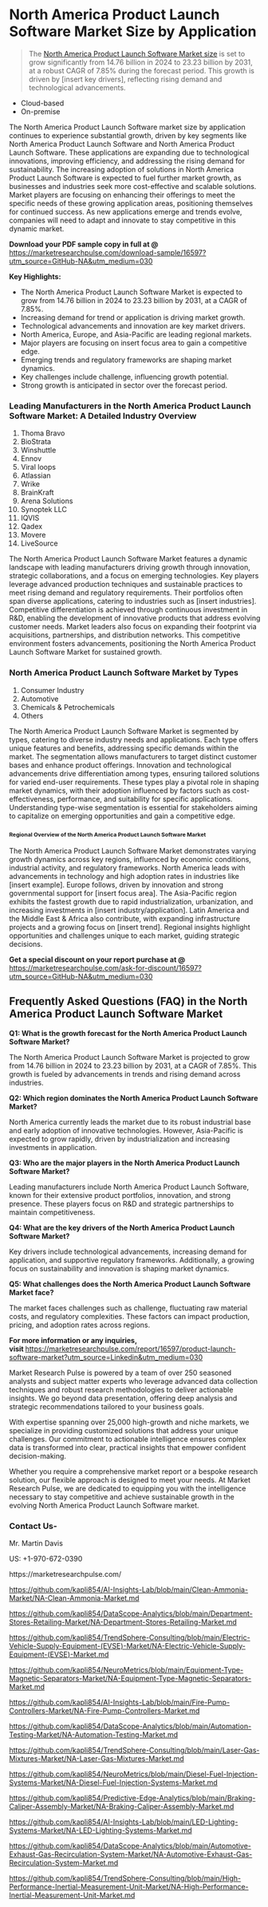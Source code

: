 <h1>North America Product Launch Software Market&nbsp;Size by Application</h1><blockquote><p>The <a href="https://marketresearchpulse.com/download-sample/16597?utm_source=GitHub-NA&amp;utm_medium=030">North America Product Launch Software Market size</a> is set to grow significantly from 14.76 billion in 2024 to 23.23 billion by 2031, at a robust CAGR of 7.85% during the forecast period. This growth is driven by [insert key drivers], reflecting rising demand and technological advancements.</p></blockquote><ul><li>Cloud-based<li> On-premise</li></ul><p>The North America Product Launch Software market size by application continues to experience substantial growth, driven by key segments like North America Product Launch Software and North America Product Launch Software. These applications are expanding due to technological innovations, improving efficiency, and addressing the rising demand for sustainability. The increasing adoption of solutions in North America Product Launch Software is expected to fuel further market growth, as businesses and industries seek more cost-effective and scalable solutions. Market players are focusing on enhancing their offerings to meet the specific needs of these growing application areas, positioning themselves for continued success. As new applications emerge and trends evolve, companies will need to adapt and innovate to stay competitive in this dynamic market.</p><p><strong>Download your PDF sample copy in full at @ </strong><a href="https://marketresearchpulse.com/download-sample/16597?utm_source=GitHub-NA&amp;utm_medium=030">https://marketresearchpulse.com/download-sample/16597?utm_source=GitHub-NA&amp;utm_medium=030</a></p><p><strong>Key Highlights: </strong></p><ul><li>The North America Product Launch Software Market is expected to grow from 14.76 billion in 2024 to 23.23 billion by 2031, at a CAGR of 7.85%.</li><li>Increasing demand for trend or application is driving market growth.</li><li>Technological advancements and innovation are key market drivers.</li><li>North America, Europe, and Asia-Pacific are leading regional markets.</li><li>Major players are focusing on insert focus area to gain a competitive edge.</li><li>Emerging trends and regulatory frameworks are shaping market dynamics.</li><li>Key challenges include challenge, influencing growth potential.</li><li>Strong growth is anticipated in sector over the forecast period.</li></ul><h3>Leading Manufacturers in the North America Product Launch Software Market: A Detailed Industry Overview</h3><ol><li>Thoma Bravo</li><li>BioStrata</li><li>Winshuttle</li><li>Ennov</li><li>Viral loops</li><li>Atlassian</li><li>Wrike</li><li>BrainKraft</li><li>Arena Solutions</li><li>Synoptek LLC</li><li>IQVIS</li><li>Qadex</li><li>Movere</li><li>LiveSource</li></ol><div class="flex max-w-full flex-col flex-grow"><div class="min-h-8 text-message flex w-full flex-col items-end gap-2 whitespace-normal break-words [.text-message+&amp;]:mt-5" dir="auto" data-message-author-role="assistant" data-message-id="fd8432e4-4910-450d-b182-61b7bfb0a01f" data-message-model-slug="gpt-4o"><div class="flex w-full flex-col gap-1 empty:hidden first:pt-[3px]"><div class="markdown prose w-full break-words dark:prose-invert light"><p>The North America Product Launch Software Market features a dynamic landscape with leading manufacturers driving growth through innovation, strategic collaborations, and a focus on emerging technologies. Key players leverage advanced production techniques and sustainable practices to meet rising demand and regulatory requirements. Their portfolios often span diverse applications, catering to industries such as [insert industries]. Competitive differentiation is achieved through continuous investment in R&amp;D, enabling the development of innovative products that address evolving customer needs. Market leaders also focus on expanding their footprint via acquisitions, partnerships, and distribution networks. This competitive environment fosters advancements, positioning the North America Product Launch Software Market for sustained growth.</p></div></div></div></div><h3>North America Product Launch Software Market by Types</h3><ol><li>Consumer Industry<li> Automotive<li> Chemicals & Petrochemicals<li> Others</li></ol><div class="flex max-w-full flex-col flex-grow"><div class="min-h-8 text-message flex w-full flex-col items-end gap-2 whitespace-normal break-words [.text-message+&amp;]:mt-5" dir="auto" data-message-author-role="assistant" data-message-id="084470be-0bb7-4664-bddf-5156b4f41249" data-message-model-slug="gpt-4o-mini"><div class="flex w-full flex-col gap-1 empty:hidden first:pt-[3px]"><div class="markdown prose w-full break-words dark:prose-invert light"><p>The North America Product Launch Software Market is segmented by types, catering to diverse industry needs and applications. Each type offers unique features and benefits, addressing specific demands within the market. The segmentation allows manufacturers to target distinct customer bases and enhance product offerings. Innovation and technological advancements drive differentiation among types, ensuring tailored solutions for varied end-user requirements. These types play a pivotal role in shaping market dynamics, with their adoption influenced by factors such as cost-effectiveness, performance, and suitability for specific applications. Understanding type-wise segmentation is essential for stakeholders aiming to capitalize on emerging opportunities and gain a competitive edge.</p></div></div></div></div><h3><span style="font-size: 11px;">Regional Overview of the North America Product Launch Software Market</span></h3><div class="flex max-w-full flex-col flex-grow"><div class="min-h-8 text-message flex w-full flex-col items-end gap-2 whitespace-normal break-words [.text-message+&amp;]:mt-5" dir="auto" data-message-author-role="assistant" data-message-id="e9038762-ce64-4e30-91c9-9bd413514231" data-message-model-slug="gpt-4o-mini"><div class="flex w-full flex-col gap-1 empty:hidden first:pt-[3px]"><div class="markdown prose w-full break-words dark:prose-invert light"><p>The North America Product Launch Software Market demonstrates varying growth dynamics across key regions, influenced by economic conditions, industrial activity, and regulatory frameworks. North America leads with advancements in technology and high adoption rates in industries like [insert example]. Europe follows, driven by innovation and strong governmental support for [insert focus area]. The Asia-Pacific region exhibits the fastest growth due to rapid industrialization, urbanization, and increasing investments in [insert industry/application]. Latin America and the Middle East &amp; Africa also contribute, with expanding infrastructure projects and a growing focus on [insert trend]. Regional insights highlight opportunities and challenges unique to each market, guiding strategic decisions.</p></div></div></div></div><p><strong>Get a special discount on your report purchase at @ </strong><a href="https://marketresearchpulse.com/ask-for-discount/16597?utm_source=GitHub-NA&amp;utm_medium=030">https://marketresearchpulse.com/ask-for-discount/16597?utm_source=GitHub-NA&amp;utm_medium=030</a></p><h2>Frequently Asked Questions (FAQ) in the North America Product Launch Software Market</h2><p><strong>Q1: What is the growth forecast for the North America Product Launch Software Market?</strong></p><p>The North America Product Launch Software Market is projected to grow from 14.76 billion in 2024 to 23.23 billion by 2031, at a CAGR of 7.85%. This growth is fueled by advancements in trends and rising demand across industries.</p><p><strong>Q2: Which region dominates the North America Product Launch Software Market?</strong></p><p>North America currently leads the market due to its robust industrial base and early adoption of innovative technologies. However, Asia-Pacific is expected to grow rapidly, driven by industrialization and increasing investments in application.</p><p><strong>Q3: Who are the major players in the North America Product Launch Software Market?</strong></p><p>Leading manufacturers include North America Product Launch Software, known for their extensive product portfolios, innovation, and strong presence. These players focus on R&amp;D and strategic partnerships to maintain competitiveness.</p><p><strong>Q4: What are the key drivers of the North America Product Launch Software Market?</strong></p><p>Key drivers include technological advancements, increasing demand for application, and supportive regulatory frameworks. Additionally, a growing focus on sustainability and innovation is shaping market dynamics.</p><p><strong>Q5: What challenges does the North America Product Launch Software Market face?</strong></p><p>The market faces challenges such as challenge, fluctuating raw material costs, and regulatory complexities. These factors can impact production, pricing, and adoption rates across regions.</p><p><strong>For more information or any inquiries, visit&nbsp;</strong><a href="https://marketresearchpulse.com/report/16597/product-launch-software-market?utm_source=Linkedin&utm_medium=030">https://marketresearchpulse.com/report/16597/product-launch-software-market?utm_source=Linkedin&utm_medium=030</a></p><p>Market Research Pulse is powered by a team of over 250 seasoned analysts and subject matter experts who leverage advanced data collection techniques and robust research methodologies to deliver actionable insights. We go beyond data presentation, offering deep analysis and strategic recommendations tailored to your business goals.</p><p>With expertise spanning over 25,000 high-growth and niche markets, we specialize in providing customized solutions that address your unique challenges. Our commitment to actionable intelligence ensures complex data is transformed into clear, practical insights that empower confident decision-making.</p><p>Whether you require a comprehensive market report or a bespoke research solution, our flexible approach is designed to meet your needs. At Market Research Pulse, we are dedicated to equipping you with the intelligence necessary to stay competitive and achieve sustainable growth in the evolving North America Product Launch Software market.</p><h3><strong>Contact Us-</strong></h3><p>Mr. Martin Davis</p><p>US: +1-970-672-0390</p><p>https://marketresearchpulse.com/</p><p><a href="https://github.com/kapli854/AI-Insights-Lab/blob/main/Clean-Ammonia-Market/NA-Clean-Ammonia-Market.md">https://github.com/kapli854/AI-Insights-Lab/blob/main/Clean-Ammonia-Market/NA-Clean-Ammonia-Market.md</a></p><p><a href="https://github.com/kapli854/DataScope-Analytics/blob/main/Department-Stores-Retailing-Market/NA-Department-Stores-Retailing-Market.md">https://github.com/kapli854/DataScope-Analytics/blob/main/Department-Stores-Retailing-Market/NA-Department-Stores-Retailing-Market.md</a></p><p><a href="https://github.com/kapli854/TrendSphere-Consulting/blob/main/Electric-Vehicle-Supply-Equipment-(EVSE)-Market/NA-Electric-Vehicle-Supply-Equipment-(EVSE)-Market.md">https://github.com/kapli854/TrendSphere-Consulting/blob/main/Electric-Vehicle-Supply-Equipment-(EVSE)-Market/NA-Electric-Vehicle-Supply-Equipment-(EVSE)-Market.md</a></p><p><a href="https://github.com/kapli854/NeuroMetrics/blob/main/Equipment-Type-Magnetic-Separators-Market/NA-Equipment-Type-Magnetic-Separators-Market.md">https://github.com/kapli854/NeuroMetrics/blob/main/Equipment-Type-Magnetic-Separators-Market/NA-Equipment-Type-Magnetic-Separators-Market.md</a></p><p><a href="https://github.com/kapli854/AI-Insights-Lab/blob/main/Fire-Pump-Controllers-Market/NA-Fire-Pump-Controllers-Market.md">https://github.com/kapli854/AI-Insights-Lab/blob/main/Fire-Pump-Controllers-Market/NA-Fire-Pump-Controllers-Market.md</a></p><p><a href="https://github.com/kapli854/DataScope-Analytics/blob/main/Automation-Testing-Market/NA-Automation-Testing-Market.md">https://github.com/kapli854/DataScope-Analytics/blob/main/Automation-Testing-Market/NA-Automation-Testing-Market.md</a></p><p><a href="https://github.com/kapli854/TrendSphere-Consulting/blob/main/Laser-Gas-Mixtures-Market/NA-Laser-Gas-Mixtures-Market.md">https://github.com/kapli854/TrendSphere-Consulting/blob/main/Laser-Gas-Mixtures-Market/NA-Laser-Gas-Mixtures-Market.md</a></p><p><a href="https://github.com/kapli854/NeuroMetrics/blob/main/Diesel-Fuel-Injection-Systems-Market/NA-Diesel-Fuel-Injection-Systems-Market.md">https://github.com/kapli854/NeuroMetrics/blob/main/Diesel-Fuel-Injection-Systems-Market/NA-Diesel-Fuel-Injection-Systems-Market.md</a></p><p><a href="https://github.com/kapli854/Predictive-Edge-Analytics/blob/main/Braking-Caliper-Assembly-Market/NA-Braking-Caliper-Assembly-Market.md">https://github.com/kapli854/Predictive-Edge-Analytics/blob/main/Braking-Caliper-Assembly-Market/NA-Braking-Caliper-Assembly-Market.md</a></p><p><a href="https://github.com/kapli854/AI-Insights-Lab/blob/main/LED-Lighting-Systems-Market/NA-LED-Lighting-Systems-Market.md">https://github.com/kapli854/AI-Insights-Lab/blob/main/LED-Lighting-Systems-Market/NA-LED-Lighting-Systems-Market.md</a></p><p><a href="https://github.com/kapli854/DataScope-Analytics/blob/main/Automotive-Exhaust-Gas-Recirculation-System-Market/NA-Automotive-Exhaust-Gas-Recirculation-System-Market.md">https://github.com/kapli854/DataScope-Analytics/blob/main/Automotive-Exhaust-Gas-Recirculation-System-Market/NA-Automotive-Exhaust-Gas-Recirculation-System-Market.md</a></p><p><a href="https://github.com/kapli854/TrendSphere-Consulting/blob/main/High-Performance-Inertial-Measurement-Unit-Market/NA-High-Performance-Inertial-Measurement-Unit-Market.md">https://github.com/kapli854/TrendSphere-Consulting/blob/main/High-Performance-Inertial-Measurement-Unit-Market/NA-High-Performance-Inertial-Measurement-Unit-Market.md</a></p>
